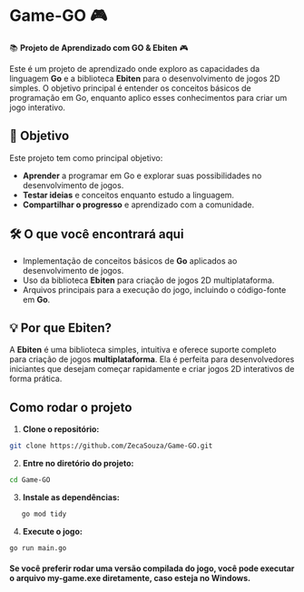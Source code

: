 # Game-GO 🎮

📚 **Projeto de Aprendizado com GO & Ebiten** 🎮

Este é um projeto de aprendizado onde exploro as capacidades da linguagem **Go** e a biblioteca **Ebiten** para o desenvolvimento de jogos 2D simples. O objetivo principal é entender os conceitos básicos de programação em Go, enquanto aplico esses conhecimentos para criar um jogo interativo.

## 🚀 Objetivo

Este projeto tem como principal objetivo:

- **Aprender** a programar em Go e explorar suas possibilidades no desenvolvimento de jogos.
- **Testar ideias** e conceitos enquanto estudo a linguagem.
- **Compartilhar o progresso** e aprendizado com a comunidade.

## 🛠️ O que você encontrará aqui

- Implementação de conceitos básicos de **Go** aplicados ao desenvolvimento de jogos.
- Uso da biblioteca **Ebiten** para criação de jogos 2D multiplataforma.
- Arquivos principais para a execução do jogo, incluindo o código-fonte em **Go**.

## 💡 Por que Ebiten?

A **Ebiten** é uma biblioteca simples, intuitiva e oferece suporte completo para criação de jogos **multiplataforma**. Ela é perfeita para desenvolvedores iniciantes que desejam começar rapidamente e criar jogos 2D interativos de forma prática.

## Como rodar o projeto

1. **Clone o repositório:**

 ```bash
 git clone https://github.com/ZecaSouza/Game-GO.git
```
2. **Entre no diretório do projeto:**

```bash
cd Game-GO
```
3. **Instale as dependências:**
```bash
   go mod tidy
```
4. **Execute o jogo:**
```bash
go run main.go
```

#### Se você preferir rodar uma versão compilada do jogo, você pode executar o arquivo my-game.exe diretamente, caso esteja no Windows.

